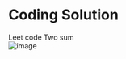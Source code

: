 # Coding Solution
Leet code
Two sum
<br>
![image](https://user-images.githubusercontent.com/76725996/138326721-07ae6b58-5c60-4b76-bf90-42a1ad64e982.png)

